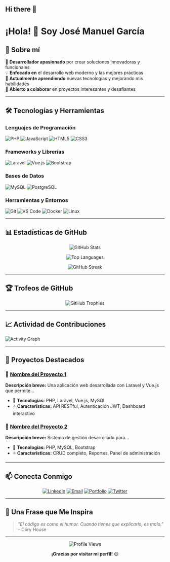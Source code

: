 ## Hi there 👋

# ¡Hola! 👋 Soy José Manuel García

## 🚀 Sobre mí

🎯 **Desarrollador apasionado** por crear soluciones innovadoras y funcionales  
💡 **Enfocado en** el desarrollo web moderno y las mejores prácticas  
🌱 **Actualmente aprendiendo** nuevas tecnologías y mejorando mis habilidades  
🤝 **Abierto a colaborar** en proyectos interesantes y desafiantes  

---

## 🛠️ Tecnologías y Herramientas

### Lenguajes de Programación
![PHP](https://img.shields.io/badge/PHP-777BB4?style=for-the-badge&logo=php&logoColor=white)
![JavaScript](https://img.shields.io/badge/JavaScript-F7DF1E?style=for-the-badge&logo=javascript&logoColor=black)
![HTML5](https://img.shields.io/badge/HTML5-E34F26?style=for-the-badge&logo=html5&logoColor=white)
![CSS3](https://img.shields.io/badge/CSS3-1572B6?style=for-the-badge&logo=css3&logoColor=white)

### Frameworks y Librerías
![Laravel](https://img.shields.io/badge/Laravel-FF2D20?style=for-the-badge&logo=laravel&logoColor=white)
![Vue.js](https://img.shields.io/badge/Vue.js-4FC08D?style=for-the-badge&logo=vue.js&logoColor=white)
![Bootstrap](https://img.shields.io/badge/Bootstrap-563D7C?style=for-the-badge&logo=bootstrap&logoColor=white)

### Bases de Datos
![MySQL](https://img.shields.io/badge/MySQL-4479A1?style=for-the-badge&logo=mysql&logoColor=white)
![PostgreSQL](https://img.shields.io/badge/PostgreSQL-316192?style=for-the-badge&logo=postgresql&logoColor=white)

### Herramientas y Entornos
![Git](https://img.shields.io/badge/Git-F05032?style=for-the-badge&logo=git&logoColor=white)
![VS Code](https://img.shields.io/badge/VS_Code-007ACC?style=for-the-badge&logo=visual-studio-code&logoColor=white)
![Docker](https://img.shields.io/badge/Docker-2496ED?style=for-the-badge&logo=docker&logoColor=white)
![Linux](https://img.shields.io/badge/Linux-FCC624?style=for-the-badge&logo=linux&logoColor=black)

---

## 📊 Estadísticas de GitHub

<div align="center">
  
![GitHub Stats](https://github-readme-stats.vercel.app/api?username=JoseManuelGarcia95&show_icons=true&theme=radical&hide_border=true&count_private=true)

![Top Languages](https://github-readme-stats.vercel.app/api/top-langs/?username=JoseManuelGarcia95&layout=compact&theme=radical&hide_border=true)

![GitHub Streak](https://github-readme-streak-stats.herokuapp.com/?user=JoseManuelGarcia95&theme=radical&hide_border=true)

</div>

---

## 🏆 Trofeos de GitHub

<div align="center">
  
![GitHub Trophies](https://github-profile-trophy.vercel.app/?username=JoseManuelGarcia95&theme=radical&no-frame=true&column=7)

</div>

---

## 📈 Actividad de Contribuciones

![Activity Graph](https://github-readme-activity-graph.vercel.app/graph?username=JoseManuelGarcia95&theme=react-dark&hide_border=true)

---

## 🎯 Proyectos Destacados

### 🌟 [Nombre del Proyecto 1](enlace-al-repo)
**Descripción breve:** Una aplicación web desarrollada con Laravel y Vue.js que permite...
- 🔧 **Tecnologías:** PHP, Laravel, Vue.js, MySQL
- ⭐ **Características:** API RESTful, Autenticación JWT, Dashboard interactivo

### 🌟 [Nombre del Proyecto 2](enlace-al-repo)
**Descripción breve:** Sistema de gestión desarrollado para...
- 🔧 **Tecnologías:** PHP, MySQL, Bootstrap
- ⭐ **Características:** CRUD completo, Reportes, Panel de administración

---

## 📫 Conecta Conmigo

<div align="center">

[![LinkedIn](https://img.shields.io/badge/LinkedIn-0077B5?style=for-the-badge&logo=linkedin&logoColor=white)](tu-perfil-linkedin)
[![Email](https://img.shields.io/badge/Email-D14836?style=for-the-badge&logo=gmail&logoColor=white)](mailto:tu-email@gmail.com)
[![Portfolio](https://img.shields.io/badge/Portfolio-000000?style=for-the-badge&logo=About.me&logoColor=white)](tu-portfolio.com)
[![Twitter](https://img.shields.io/badge/Twitter-1DA1F2?style=for-the-badge&logo=twitter&logoColor=white)](tu-twitter)

</div>

---

## 💭 Una Frase que Me Inspira

> *"El código es como el humor. Cuando tienes que explicarlo, es malo."* – Cory House

---

<div align="center">

![Profile Views](https://komarev.com/ghpvc/?username=JoseManuelGarcia95&color=blueviolet&style=for-the-badge)

**¡Gracias por visitar mi perfil!** 😊

</div>
